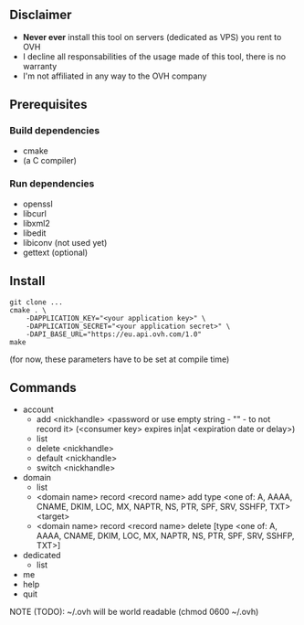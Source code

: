 ## Disclaimer

* **Never ever** install this tool on servers (dedicated as VPS) you rent to OVH
* I decline all responsabilities of the usage made of this tool, there is no warranty
* I'm not affiliated in any way to the OVH company

## Prerequisites

### Build dependencies

* cmake
* (a C compiler)

### Run dependencies

* openssl
* libcurl
* libxml2
* libedit
* libiconv (not used yet)
* gettext (optional)

## Install

```
git clone ...
cmake . \
    -DAPPLICATION_KEY="<your application key>" \
    -DAPPLICATION_SECRET="<your application secret>" \
    -DAPI_BASE_URL="https://eu.api.ovh.com/1.0"
make
```
(for now, these parameters have to be set at compile time)

## Commands

* account
    * add \<nickhandle> \<password or use empty string - "" - to not record it> (\<consumer key> expires in|at \<expiration date or delay>)
    * list
    * delete \<nickhandle>
    * default \<nickhandle>
    * switch \<nickhandle>
* domain
    * list
    * \<domain name> record \<record name> add type \<one of: A, AAAA, CNAME, DKIM, LOC, MX, NAPTR, NS, PTR, SPF, SRV, SSHFP, TXT> \<target>
    * \<domain name> record \<record name> delete [type \<one of: A, AAAA, CNAME, DKIM, LOC, MX, NAPTR, NS, PTR, SPF, SRV, SSHFP, TXT>]
* dedicated
    * list
* me
* help
* quit

NOTE (TODO): ~/.ovh will be world readable (chmod 0600 ~/.ovh)
